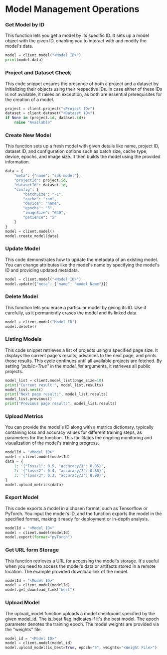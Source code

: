 # Model Management Operations

### Get Model by ID
This function lets you get a model by its specific ID. It sets up a model object with the given ID, enabling you to interact with and modify the model's data.

```python
model = client.model("<Model ID>")
print(model.data)
```

### Project and Dataset Check
This code snippet ensures the presence of both a project and a dataset by initializing their objects using their respective IDs. In case either of these IDs is not available, it raises an exception, as both are essential prerequisites for the creation of a model.
```python
project = client.project("<Project ID>")
dataset = client.dataset("<Dataset ID>")
if None in (project.id, dataset.id):
    raise "Available"
```
### Create New Model
This function sets up a fresh model with given details like name, project ID, dataset ID, and configuration options such as batch size, cache type, device, epochs, and image size. It then builds the model using the provided information.
```python
data = {
    "meta": {"name": "sdk model"},
    "projectId": project.id,
    "datasetId": dataset.id,
    "config": {
        "batchSize": "-1",
        "cache": "ram",
        "device": "name",
        "epochs": "5",
        "imageSize": "640",
        "patience": "5"
    }
}
model = client.model()
model.create_model(data)
```

### Update Model
This code demonstrates how to update the metadata of an existing model. You can change attributes like the model's name by specifying the model's ID and providing updated metadata.

```python
model = client.model("<Model ID>")
model.update({"meta": {"name": "model Name"}})
```

### Delete Model
This function lets you erase a particular model by giving its ID. Use it carefully, as it permanently erases the model and its linked data.

```python
model = client.model("Model ID")
model.delete()
```

### Listing Models
This code snippet retrieves a list of projects using a specified page size. It displays the current page's results, advances to the next page, and prints those results. This cycle continues until all available projects are fetched. By setting *"public=True"* in the *model_list* arguments, it retrieves all public projects.

```python
model_list = client.model_list(page_size=10)
print("Current result:", model_list.results)
model_list.next()
print("Next page result:", model_list.results)
model_list.previous()
print("Previous page result:", model_list.results)
```

### Upload Metrics
You can provide the model's ID along with a metrics dictionary, typically containing loss and accuracy values for different training steps, as parameters for the function. This facilitates the ongoing monitoring and visualization of the model's training progress.

```python
modelId = "<Model ID>"
model = client.model(modelId)
data = {
    1: '{"loss/1": 0.5, "accuracy/1": 0.85}',
    2: '{"loss/2": 0.4, "accuracy/2": 0.88}',
    3: '{"loss/3": 0.3, "accuracy/3": 0.90}',
}
model.upload_metrics(data)
```

### Export Model
This code exports a model in a chosen format, such as Tensorflow or PyTorch. You input the model's ID, and the function exports the model in the specified format, making it ready for deployment or in-depth analysis.

```python
modelId = "<Model ID>"
model = client.model(modelId)
model.export(format="pyTorch")
```

### Get URL form Storage
This function retrieves a URL for accessing the model's storage. It's useful when you need to access the model's data or artifacts stored in a remote location. The example provided download link of the model.

```python
modelId = "<Model ID>"
model = client.model(modelId)
model.get_download_link("best")
```

### Upload Model
The upload_model function uploads a model checkpoint specified by the given model_id. The is_best flag indicates if it's the best model. The epoch parameter denotes the training epoch. The model weights are provided via the "weights" file.

```python
model_id = "<Model ID>"
model = client.model(model_id)
model.upload_model(is_best=True, epoch="5", weights="<Weight File>")
```
